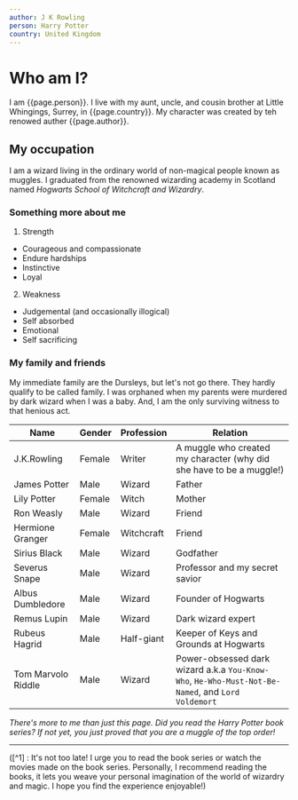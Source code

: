 ```yaml
---
author: J K Rowling
person: Harry Potter
country: United Kingdom
---
```



# Who am I?

I am {{page.person}}. I live with my aunt, uncle, and cousin brother at Little Whingings, Surrey, in {{page.country}}. My character was created by teh renowed auther {{page.author}}.

## My occupation ##
I am a wizard living in the ordinary world of non-magical people known as muggles. I graduated from the renowned wizarding academy in Scotland named *Hogwarts School of Witchcraft and Wizardry*.

### Something more about me ###
1. Strength
  - Courageous and compassionate
  - Endure hardships
  - Instinctive
  - Loyal

2. Weakness
  - Judgemental (and occasionally illogical)
  - Self absorbed
  - Emotional
  - Self sacrificing

### My family and friends ###

My immediate family are the Dursleys, but let's not go there. They hardly qualify to be called family. I was orphaned when my parents were murdered by dark wizard when I was a baby. And, I am the only surviving witness to that henious act.

Name | Gender | Profession| Relation|
---|---|---|---|
J.K.Rowling|Female|Writer| A muggle who created my character (why did she have to be a muggle!)|
James Potter|Male|Wizard|Father|
Lily Potter|Female|Witch|Mother|
Ron Weasly| Male|Wizard| Friend|
Hermione Granger| Female | Witchcraft| Friend|
Sirius Black | Male | Wizard | Godfather|
Severus Snape | Male | Wizard| Professor and my secret savior|
Albus Dumbledore |Male| Wizard| Founder of Hogwarts|
Remus Lupin|Male| Wizard| Dark wizard expert|
Rubeus Hagrid| Male| Half-giant| Keeper of Keys and Grounds at Hogwarts|
Tom Marvolo Riddle| Male| Wizard| Power-obsessed dark wizard a.k.a `You-Know-Who`, `He-Who-Must-Not-Be-Named`, and `Lord Voldemort`|

_There's more to me than just this page. Did you read the Harry Potter book series? If not yet, you just proved that you are a muggle of the top order!_

---
([^1] : It's not too late! I urge you to read the book series or watch the movies made on the book series. Personally, I recommend reading the books, it lets you weave your personal imagination of the world of wizardry and magic. I hope you find the experience enjoyable!)





